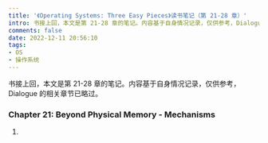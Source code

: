 ```yaml
---
title: '《Operating Systems: Three Easy Pieces》读书笔记（第 21-28 章）'
intro: 书接上回，本文是第 21-28 章的笔记。内容基于自身情况记录，仅供参考，Dialogue 的相关章节已略过。
comments: false
date: 2022-12-11 20:56:10
tags:
- OS
- 操作系统
---
```



书接上回，本文是第 21-28 章的笔记。内容基于自身情况记录，仅供参考，Dialogue 的相关章节已略过。

### Chapter 21: Beyond Physical Memory - Mechanisms

1. 

